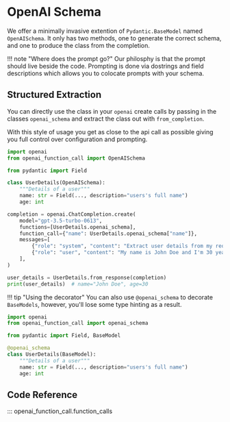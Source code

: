 # OpenAI Schema

We offer a minimally invasive extention of `Pydantic.BaseModel` named `OpenAISchema`. It only has two methods, one to generate the correct schema, and one to produce the class from the completion.

!!! note "Where does the prompt go?"
    Our philosphy is that the prompt should live beside the code. Prompting is done via dostrings and field descriptions which allows you to colocate prompts with  your schema.

## Structured Extraction

You can directly use the class in your `openai` create calls by passing in the classes `openai_schema` and extract the class out with `from_completion`.

With this style of usage you get as close to the api call as possible giving you full control over configuration and prompting.

```python
import openai
from openai_function_call import OpenAISchema

from pydantic import Field

class UserDetails(OpenAISchema):
    """Details of a user"""
    name: str = Field(..., description="users's full name")
    age: int

completion = openai.ChatCompletion.create(
    model="gpt-3.5-turbo-0613",
    functions=[UserDetails.openai_schema],
    function_call={"name": UserDetails.openai_schema["name"]},
    messages=[
        {"role": "system", "content": "Extract user details from my requests"},
        {"role": "user", "content": "My name is John Doe and I'm 30 years old."},
    ],
)

user_details = UserDetails.from_response(completion)
print(user_details)  # name="John Doe", age=30
```

!!! tip "Using the decorator"
    You can also use `@openai_schema` to decorate `BaseModels`, however, you'll lose some type hinting as a result.

```python
import openai
from openai_function_call import openai_schema

from pydantic import Field, BaseModel

@openai_schema
class UserDetails(BaseModel):
    """Details of a user"""
    name: str = Field(..., description="users's full name")
    age: int
```

## Code Reference

::: openai_function_call.function_calls
